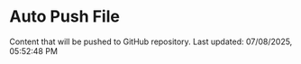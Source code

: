 # Auto Push File

Content that will be pushed to GitHub repository.
Last updated: 07/08/2025, 05:52:48 PM